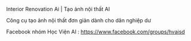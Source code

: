 Interior Renovation Ai | Tạo ảnh nội thất AI

Công cụ tạo ảnh nội thất đơn giản dành cho dân nghiệp dư

Facebook nhóm Học Viện AI : https://www.facebook.com/groups/hvaisd

